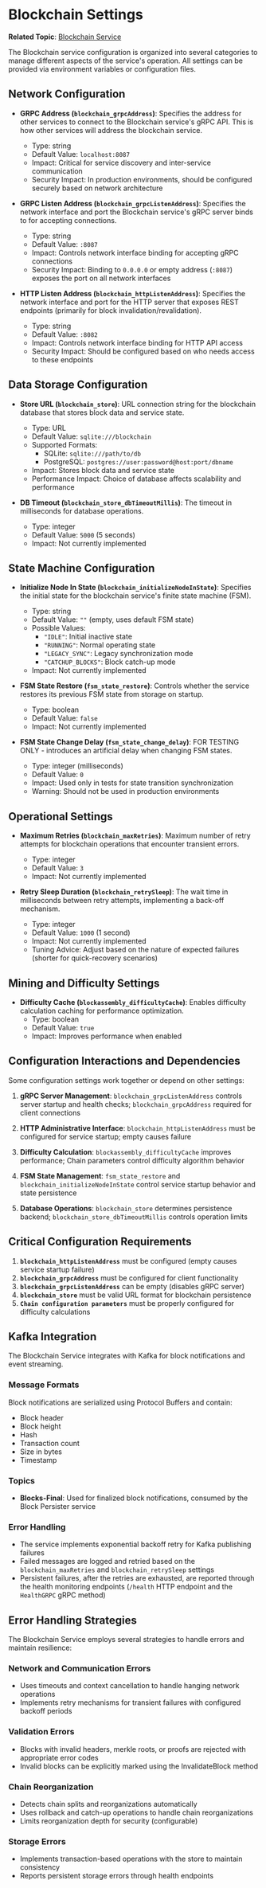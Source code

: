 # Blockchain Settings

**Related Topic**: [Blockchain Service](../../../topics/services/blockchain.md)

The Blockchain service configuration is organized into several categories to manage different aspects of the service's operation. All settings can be provided via environment variables or configuration files.

## Network Configuration

- **GRPC Address (`blockchain_grpcAddress`)**: Specifies the address for other services to connect to the Blockchain service's gRPC API. This is how other services will address the blockchain service.
  - Type: string
  - Default Value: `localhost:8087`
  - Impact: Critical for service discovery and inter-service communication
  - Security Impact: In production environments, should be configured securely based on network architecture

- **GRPC Listen Address (`blockchain_grpcListenAddress`)**: Specifies the network interface and port the Blockchain service's gRPC server binds to for accepting connections.
  - Type: string
  - Default Value: `:8087`
  - Impact: Controls network interface binding for accepting gRPC connections
  - Security Impact: Binding to `0.0.0.0` or empty address (`:8087`) exposes the port on all network interfaces

- **HTTP Listen Address (`blockchain_httpListenAddress`)**: Specifies the network interface and port for the HTTP server that exposes REST endpoints (primarily for block invalidation/revalidation).
  - Type: string
  - Default Value: `:8082`
  - Impact: Controls network interface binding for HTTP API access
  - Security Impact: Should be configured based on who needs access to these endpoints

## Data Storage Configuration

- **Store URL (`blockchain_store`)**: URL connection string for the blockchain database that stores block data and service state.
  - Type: URL
  - Default Value: `sqlite:///blockchain`
  - Supported Formats:
    - SQLite: `sqlite:///path/to/db`
    - PostgreSQL: `postgres://user:password@host:port/dbname`
  - Impact: Stores block data and service state
  - Performance Impact: Choice of database affects scalability and performance

- **DB Timeout (`blockchain_store_dbTimeoutMillis`)**: The timeout in milliseconds for database operations.
  - Type: integer
  - Default Value: `5000` (5 seconds)
  - Impact: Not currently implemented

## State Machine Configuration

- **Initialize Node In State (`blockchain_initializeNodeInState`)**: Specifies the initial state for the blockchain service's finite state machine (FSM).
  - Type: string
  - Default Value: `""` (empty, uses default FSM state)
  - Possible Values:
    - `"IDLE"`: Initial inactive state
    - `"RUNNING"`: Normal operating state
    - `"LEGACY_SYNC"`: Legacy synchronization mode
    - `"CATCHUP_BLOCKS"`: Block catch-up mode
  - Impact: Not currently implemented

- **FSM State Restore (`fsm_state_restore`)**: Controls whether the service restores its previous FSM state from storage on startup.
  - Type: boolean
  - Default Value: `false`
  - Impact: Not currently implemented

- **FSM State Change Delay (`fsm_state_change_delay`)**: FOR TESTING ONLY - introduces an artificial delay when changing FSM states.
  - Type: integer (milliseconds)
  - Default Value: `0`
  - Impact: Used only in tests for state transition synchronization
  - Warning: Should not be used in production environments

## Operational Settings

- **Maximum Retries (`blockchain_maxRetries`)**: Maximum number of retry attempts for blockchain operations that encounter transient errors.
  - Type: integer
  - Default Value: `3`
  - Impact: Not currently implemented

- **Retry Sleep Duration (`blockchain_retrySleep`)**: The wait time in milliseconds between retry attempts, implementing a back-off mechanism.
  - Type: integer
  - Default Value: `1000` (1 second)
  - Impact: Not currently implemented
  - Tuning Advice: Adjust based on the nature of expected failures (shorter for quick-recovery scenarios)

## Mining and Difficulty Settings

- **Difficulty Cache (`blockassembly_difficultyCache`)**: Enables difficulty calculation caching for performance optimization.
  - Type: boolean
  - Default Value: `true`
  - Impact: Improves performance when enabled

## Configuration Interactions and Dependencies

Some configuration settings work together or depend on other settings:

1. **gRPC Server Management**: `blockchain_grpcListenAddress` controls server startup and health checks; `blockchain_grpcAddress` required for client connections

2. **HTTP Administrative Interface**: `blockchain_httpListenAddress` must be configured for service startup; empty causes failure

3. **Difficulty Calculation**: `blockassembly_difficultyCache` improves performance; Chain parameters control difficulty algorithm behavior

4. **FSM State Management**: `fsm_state_restore` and `blockchain_initializeNodeInState` control service startup behavior and state persistence

5. **Database Operations**: `blockchain_store` determines persistence backend; `blockchain_store_dbTimeoutMillis` controls operation limits

## Critical Configuration Requirements

1. **`blockchain_httpListenAddress`** must be configured (empty causes service startup failure)
2. **`blockchain_grpcAddress`** must be configured for client functionality
3. **`blockchain_grpcListenAddress`** can be empty (disables gRPC server)
4. **`blockchain_store`** must be valid URL format for blockchain persistence
5. **`Chain configuration parameters`** must be properly configured for difficulty calculations

## Kafka Integration

The Blockchain Service integrates with Kafka for block notifications and event streaming.

### Message Formats

Block notifications are serialized using Protocol Buffers and contain:

- Block header
- Block height
- Hash
- Transaction count
- Size in bytes
- Timestamp

### Topics

- **Blocks-Final**: Used for finalized block notifications, consumed by the Block Persister service

### Error Handling

- The service implements exponential backoff retry for Kafka publishing failures
- Failed messages are logged and retried based on the `blockchain_maxRetries` and `blockchain_retrySleep` settings
- Persistent failures, after the retries are exhausted, are reported through the health monitoring endpoints (`/health` HTTP endpoint and the `HealthGRPC` gRPC method)

## Error Handling Strategies

The Blockchain Service employs several strategies to handle errors and maintain resilience:

### Network and Communication Errors

- Uses timeouts and context cancellation to handle hanging network operations
- Implements retry mechanisms for transient failures with configured backoff periods

### Validation Errors

- Blocks with invalid headers, merkle roots, or proofs are rejected with appropriate error codes
- Invalid blocks can be explicitly marked using the InvalidateBlock method

### Chain Reorganization

- Detects chain splits and reorganizations automatically
- Uses rollback and catch-up operations to handle chain reorganizations
- Limits reorganization depth for security (configurable)

### Storage Errors

- Implements transaction-based operations with the store to maintain consistency
- Reports persistent storage errors through health endpoints
